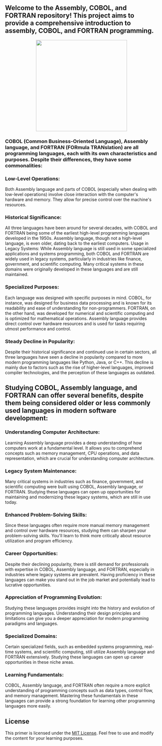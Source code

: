 ## Welcome to the Assembly, COBOL, and FORTRAN repository! This project aims to provide a comprehensive introduction to assembly, COBOL, and FORTRAN programming. 

<div id="header" align="center">
  <img src="https://media.giphy.com/media/v1.Y2lkPTc5MGI3NjExdTliZHU5bHl3dW03NWFldGxzd2dzb2NyM2I0endqMzNoZmJlbDU3eCZlcD12MV9pbnRlcm5hbF9naWZfYnlfaWQmY3Q9Zw/s38w1LiusWWGv5r6GM/giphy.gif" width = "300"/>
</div>


### COBOL (Common Business-Oriented Language), Assembly language, and FORTRAN (FORmula TRANslation) are all programming languages, each with its own characteristics and purposes. Despite their differences, they have some commonalities:

### Low-Level Operations: 
Both Assembly language and parts of COBOL (especially when dealing with low-level operations) involve close interaction with the computer's hardware and memory. They allow for precise control over the machine's resources.

### Historical Significance: 
All three languages have been around for several decades, with COBOL and FORTRAN being some of the earliest high-level programming languages developed in the 1950s. Assembly language, though not a high-level language, is even older, dating back to the earliest computers.
Usage in Legacy Systems: While Assembly language is still used in some specialized applications and systems programming, both COBOL and FORTRAN are widely used in legacy systems, particularly in industries like finance, government, and scientific computing. Many critical systems in these domains were originally developed in these languages and are still maintained.

### Specialized Purposes: 
Each language was designed with specific purposes in mind. COBOL, for instance, was designed for business data processing and is known for its readability and ease of understanding for non-programmers. FORTRAN, on the other hand, was developed for numerical and scientific computing and is optimized for mathematical operations. Assembly language provides direct control over hardware resources and is used for tasks requiring utmost performance and control.

### Steady Decline in Popularity: 
Despite their historical significance and continued use in certain sectors, all three languages have seen a decline in popularity compared to more modern programming languages like Python, Java, or C++. This decline is mainly due to factors such as the rise of higher-level languages, improved compiler technologies, and the perception of these languages as outdated.

## Studying COBOL, Assembly language, and FORTRAN can offer several benefits, despite them being considered older or less commonly used languages in modern software development:

### Understanding Computer Architecture: 
Learning Assembly language provides a deep understanding of how computers work at a fundamental level. It allows you to comprehend concepts such as memory management, CPU operations, and data representation, which are crucial for understanding computer architecture.

### Legacy System Maintenance:
Many critical systems in industries such as finance, government, and scientific computing were built using COBOL, Assembly language, or FORTRAN. Studying these languages can open up opportunities for maintaining and modernizing these legacy systems, which are still in use today.

### Enhanced Problem-Solving Skills:
Since these languages often require more manual memory management and control over hardware resources, studying them can sharpen your problem-solving skills. You'll learn to think more critically about resource utilization and program efficiency.

### Career Opportunities: 
Despite their declining popularity, there is still demand for professionals with expertise in COBOL, Assembly language, and FORTRAN, especially in industries where legacy systems are prevalent. Having proficiency in these languages can make you stand out in the job market and potentially lead to lucrative opportunities.

### Appreciation of Programming Evolution: 
Studying these languages provides insight into the history and evolution of programming languages. Understanding their design principles and limitations can give you a deeper appreciation for modern programming paradigms and languages.

### Specialized Domains: 
Certain specialized fields, such as embedded systems programming, real-time systems, and scientific computing, still utilize Assembly language and FORTRAN extensively. Studying these languages can open up career opportunities in these niche areas.

### Learning Fundamentals: 
COBOL, Assembly language, and FORTRAN often require a more explicit understanding of programming concepts such as data types, control flow, and memory management. Mastering these fundamentals in these languages can provide a strong foundation for learning other programming languages more easily.

## License

This primer is licensed under the [MIT License](LICENSE.md). Feel free to use and modify the content for your learning purposes.
